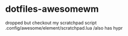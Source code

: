 # dotfiles-awesomewm
dropped
but checkout my scratchpad script
.config/awesome/element/scratchpad.lua
/also has hypr
